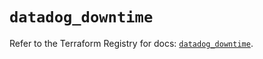 # `datadog_downtime`

Refer to the Terraform Registry for docs: [`datadog_downtime`](https://registry.terraform.io/providers/datadog/datadog/3.71.0/docs/resources/downtime).
